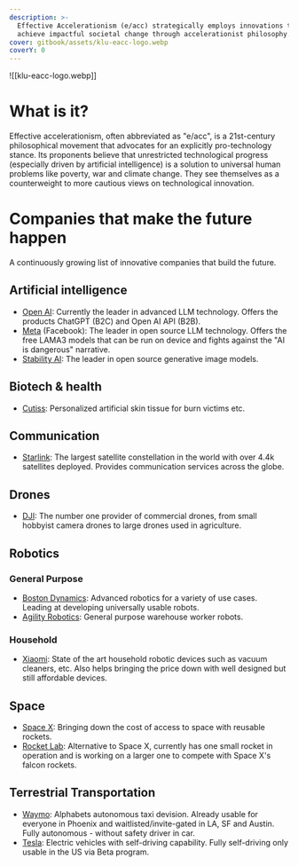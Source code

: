 ```yaml
---
description: >-
  Effective Accelerationism (e/acc) strategically employs innovations to rapidly
  achieve impactful societal change through accelerationist philosophy.
cover: gitbook/assets/klu-eacc-logo.webp
coverY: 0
---
```

![[klu-eacc-logo.webp]]

# What is it?

Effective accelerationism, often abbreviated as "e/acc", is a 21st-century philosophical movement that advocates for an explicitly pro-technology stance. Its proponents believe that unrestricted technological progress (especially driven by artificial intelligence) is a solution to universal human problems like poverty, war and climate change. They see themselves as a counterweight to more cautious views on technological innovation.

# Companies that make the future happen

A continuously growing list of innovative companies that build the future.

## Artificial intelligence

* [Open AI](https://openai.com/): Currently the leader in advanced LLM technology. Offers the products ChatGPT (B2C) and Open AI API (B2B).
* [Meta](https://about.meta.com/) (Facebook): The leader in open source LLM technology. Offers the free LAMA3 models that can be run on device and fights against the "AI is dangerous" narrative.
* [Stability AI](https://stability.ai/):  The leader in open source generative image models.

## Biotech & health

* [Cutiss](https://cutiss.swiss/): Personalized artificial skin tissue for burn victims etc.

## Communication

* [Starlink](https://www.starlink.com/): The largest satellite constellation in the world with over 4.4k satellites deployed. Provides communication services across the globe.

## Drones

* [DJI](https://www.dji.com/): The number one provider of commercial drones, from small hobbyist camera drones to large drones used in agriculture.

## Robotics

### General Purpose

* [Boston Dynamics](https://bostondynamics.com/): Advanced robotics for a variety of use cases. Leading at developing universally usable robots.
* [Agility Robotics](https://agilityrobotics.com/): General purpose warehouse worker robots.

### Household

* [Xiaomi](https://www.mi.com/global/): State of the art household robotic devices such as vacuum cleaners, etc. Also helps bringing the price down with well designed but still affordable devices.

## Space

* [Space X](https://www.spacex.com/): Bringing down the cost of access to space with reusable rockets.
* [Rocket Lab](https://www.rocketlabusa.com/): Alternative to Space X, currently has one small rocket in operation and is working on a larger one to compete with Space X's falcon rockets.

## Terrestrial Transportation

* [Waymo](https://waymo.com/): Alphabets autonomous taxi devision. Already usable for everyone in Phoenix and waitlisted/invite-gated in LA, SF and Austin. Fully autonomous - without safety driver in car.
* [Tesla](https://www.tesla.com/): Electric vehicles with self-driving capability. Fully self-driving only usable in the US via Beta program.